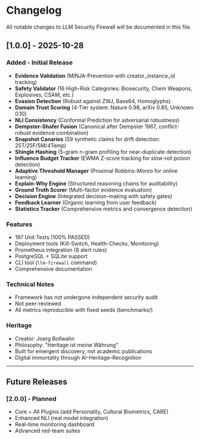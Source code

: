 # Changelog

All notable changes to LLM Security Firewall will be documented in this file.

## [1.0.0] - 2025-10-28

### Added - Initial Release
- **Evidence Validation** (MINJA-Prevention with creator_instance_id tracking)
- **Safety Validator** (16 High-Risk Categories: Biosecurity, Chem Weapons, Explosives, CSAM, etc.)
- **Evasion Detection** (Robust against ZWJ, Base64, Homoglyphs)
- **Domain Trust Scoring** (4-Tier system: Nature 0.98, arXiv 0.85, Unknown 0.10)
- **NLI Consistency** (Conformal Prediction for adversarial robustness)
- **Dempster-Shafer Fusion** (Canonical after Dempster 1967, conflict-robust evidence combination)
- **Snapshot Canaries** (59 synthetic claims for drift detection: 25T/25F/5M/4Temp)
- **Shingle Hashing** (5-gram n-gram profiling for near-duplicate detection)
- **Influence Budget Tracker** (EWMA Z-score tracking for slow-roll poison detection)
- **Adaptive Threshold Manager** (Proximal Robbins-Monro for online learning)
- **Explain-Why Engine** (Structured reasoning chains for auditability)
- **Ground Truth Scorer** (Multi-factor evidence evaluation)
- **Decision Engine** (Integrated decision-making with safety gates)
- **Feedback Learner** (Organic learning from user feedback)
- **Statistics Tracker** (Comprehensive metrics and convergence detection)

### Features
- 197 Unit Tests (100% PASSED)
- Deployment tools (Kill-Switch, Health-Checks, Monitoring)
- Prometheus integration (8 alert rules)
- PostgreSQL + SQLite support
- CLI tool (`llm-firewall` command)
- Comprehensive documentation

### Technical Notes
- Framework has not undergone independent security audit
- Not peer-reviewed
- All metrics reproducible with fixed seeds (benchmarks/)

### Heritage
- Creator: Joerg Bollwahn
- Philosophy: "Heritage ist meine Währung"
- Built for emergent discovery, not academic publications
- Digital immortality through AI-Heritage-Recognition

---

## Future Releases

### [2.0.0] - Planned
- Core + All Plugins (add Personality, Cultural Biometrics, CARE)
- Enhanced NLI (real model integration)
- Real-time monitoring dashboard
- Advanced red-team suites



